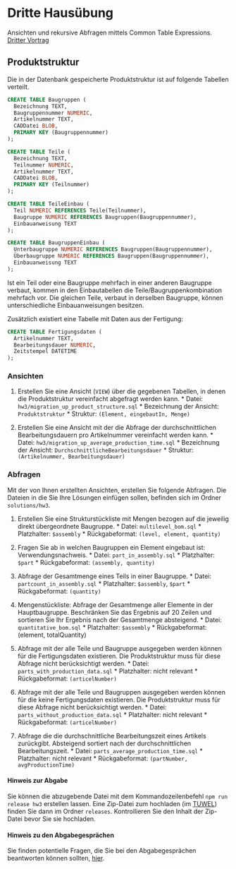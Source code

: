 [tuwel_course_address]: https://tuwel.tuwien.ac.at/course/view.php?id=8260

# Dritte Hausübung

Ansichten und rekursive Abfragen mittels Common Table Expressions. [Dritter 
Vortrag](/assignments/lecture3.md)

## Produktstruktur
Die in der Datenbank gespeicherte Produktstruktur ist auf folgende Tabellen verteilt. 

```sql
CREATE TABLE Baugruppen (
  Bezeichnung TEXT,
  Baugruppennummer NUMERIC,
  Artikelnummer TEXT,
  CADDatei BLOB,
  PRIMARY KEY (Baugruppennummer)
);

CREATE TABLE Teile (
  Bezeichnung TEXT,
  Teilnummer NUMERIC,
  Artikelnummer TEXT,
  CADDatei BLOB,
  PRIMARY KEY (Teilnummer)
);

CREATE TABLE TeileEinbau (
  Teil NUMERIC REFERENCES Teile(Teilnummer),
  Baugruppe NUMERIC REFERENCES Baugruppen(Baugruppennummer),
  Einbauanweisung TEXT
);

CREATE TABLE BaugruppenEinbau (
  Unterbaugruppe NUMERIC REFERENCES Baugruppen(Baugruppennummer),
  Überbaugruppe NUMERIC REFERENCES Baugruppen(Baugruppennummer),
  Einbauanweisung TEXT
);
```

Ist ein Teil oder eine Baugruppe mehrfach in einer anderen Baugruppe verbaut, 
kommen in den Einbautabellen die Teile/Baugruppenkombination mehrfach vor. 
Die gleichen Teile, verbaut in derselben Baugruppe, können unterschiedliche 
Einbauanweisungen besitzen.

Zusätzlich existiert eine Tabelle mit Daten aus der Fertigung:

```sql
CREATE TABLE Fertigungsdaten (
  Artikelnummer TEXT,
  Bearbeitungsdauer NUMERIC,
  Zeitstempel DATETIME
);
```

### Ansichten
  1. Erstellen Sie eine Ansicht (`VIEW`) über die gegebenen Tabellen, in denen die Produktstruktur vereinfacht abgefragt werden kann.
    * Datei: `hw3/migration_up_product_structure.sql`
    * Bezeichnung der Ansicht: `Produktstruktur`
    * Struktur: `(Element, eingebautIn, Menge)`

  2. Erstellen Sie eine Ansicht mit der die Abfrage der durchschnittlichen Bearbeitungsdauern pro Artikelnummer vereinfacht werden kann.
    * Datei: `hw3/migration_up_average_production_time.sql`
    * Bezeichnung der Ansicht: `DurchschnittlicheBearbeitungsdauer`
    * Struktur: `(Artikelnummer, Bearbeitungsdauer)`


### Abfragen
Mit der von Ihnen erstellten Ansichten, erstellen Sie folgende Abfragen. Die Dateien in die Sie Ihre Lösungen einfügen sollen, befinden sich im Ordner 
`solutions/hw3`.

  1. Erstellen Sie eine Strukturstückliste mit Mengen bezogen auf die jeweilig direkt übergeordnete Baugruppe.
    * Datei: `multilevel_bom.sql`
    * Platzhalter: `$assembly`
    * Rückgabeformat: `(level, element, quantity)`
    
  2. Fragen Sie ab in welchen Baugruppen ein Element eingebaut ist: Verwendungsnachweis.
    * Datei: `part_in_assembly.sql`
    * Platzhalter: `$part`
    * Rückgabeformat: `(assembly, quantity)`

  3. Abfrage der Gesamtmenge eines Teils in einer Baugruppe.
    * Datei: `partcount_in_assembly.sql`
    * Platzhalter: `$assembly`, `$part`
    * Rückgabeformat: `(quantity)`

  4. Mengenstückliste: Abfrage der Gesamtmenge aller Elemente in der Hauptbaugruppe. Beschränken Sie das Ergebnis auf 20 Zeilen und sortieren Sie Ihr Ergebnis nach der Gesamtmenge absteigend.
    * Datei: `quantitative_bom.sql`
    * Platzhalter: `$assembly`
    * Rückgabeformat: (element, totalQuantity) 

  5. Abfrage mit der alle Teile und Baugruppe ausgegeben werden können für die 
  Fertigungsdaten existieren. Die Produktstruktur muss für diese Abfrage nicht 
  berücksichtigt werden.
    * Datei: `parts_with_production_data.sql`
    * Platzhalter: nicht relevant
    * Rückgabeformat: `(articelNumber)`

  6. Abfrage mit der alle Teile und Baugruppen ausgegeben werden können für die 
  keine Fertigungsdaten existieren. Die Produktstruktur muss für diese Abfrage 
  nicht berücksichtigt werden.
    * Datei: `parts_without_production_data.sql`
    * Platzhalter: nicht relevant
    * Rückgabeformat: `(articelNumber)`

  7. Abfrage die die durchschnittliche Bearbeitungszeit eines Artikels 
  zurückgibt. Absteigend sortiert nach der durchschnittlichen Bearbeitungszeit.
    * Datei: `parts_average_production_time.sql`
    * Platzhalter: nicht relevant
    * Rückgabeformat: `(partNumber, avgProductionTime)` 


#### Hinweis zur Abgabe <a name="abgabe"></a>
Sie können die abzugebende Datei mit dem Kommandozeilenbefehl 
`npm run release hw3` erstellen lassen. Eine Zip-Datei zum hochladen (im 
[TUWEL][tuwel_course_address]) finden Sie dann im Ordner `releases`. 
Kontrollieren Sie den Inhalt der Zip-Datei bevor Sie sie hochladen.


#### Hinweis zu den Abgabegesprächen
Sie finden potentielle Fragen, die Sie bei den Abgabegesprächen beantworten 
können sollten, [hier](/assignments/hw3_questions.md).